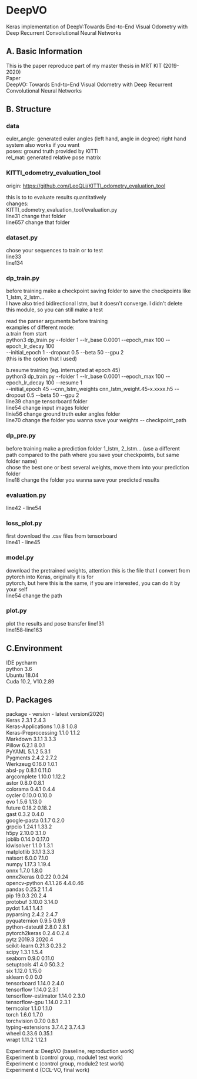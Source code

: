 # DeepVO
Keras implementation of DeepV:Towards End-to-End Visual Odometry with Deep Recurrent Convolutional Neural Networks

## A. Basic Information
This is the paper reproduce part of my master thesis in MRT KIT (2019-2020)  
Paper  
DeepVO: Towards End-to-End Visual Odometry with Deep Recurrent Convolutional Neural Networks  

## B. Structure
### data
euler_angle: generated euler angles (left hand, angle in degree) right hand system also works if you want  
poses: ground truth provided by KITTI  
rel_mat: generated relative pose matrix  

### KITTI_odometry_evaluation_tool
origin: https://github.com/LeoQLi/KITTI_odometry_evaluation_tool  

this is to to evaluate results quantitatively  
changes:  
KITTI_odometry_evaluation_tool/evaluation.py  
line31 change that folder  
line657 change that folder  

### dataset.py
chose your sequences to train or to test  
line33  
line134  

### dp_train.py
before training make a checkpoint saving folder to save the checkpoints like 1_lstm, 2_lstm...  
I have also tried bidirectional lstm, but it doesn't converge. I didn't delete this module, so you can still make a test  
  
read the parser arguments before training  
examples of different mode:  
a.train from start  
python3 dp_train.py --folder 1 --lr_base 0.0001 --epoch_max 100 --epoch_lr_decay 100  
                    --initial_epoch 1 --dropout 0.5 --beta 50 --gpu 2  
(this is the option that I used)  

b.resume training (eg. interrupted at epoch 45)  
python3 dp_train.py --folder 1 --lr_base 0.0001 --epoch_max 100 --epoch_lr_decay 100 --resume 1  
                    --initial_epoch 45 --cnn_lstm_weights cnn_lstm_weight.45-x.xxxx.h5 --dropout 0.5 --beta 50 --gpu 2  
line39 change tensorboard folder  
line54 change input images folder  
linie56 change ground truth euler angles folder  
line70 change the folder you wanna save your weights -- checkpoint_path  


### dp_pre.py
before training make a prediction folder  1_lstm, 2_lstm... (use a different path compared to the path where you save your checkpoints, but same folder name)  
chose the best one or best several weights, move them into your prediction folder  
line18 change the folder you wanna save your predicted results  
  
### evaluation.py 
line42 - line54  
  
### loss_plot.py
first download the .csv files from tensorboard    
line41 - line45  
  
### model.py
download the pretrained weights, attention this is the file that I convert from pytorch into Keras, originally it is for  
pytorch, but here this is the same, if you are interested, you can do it by your self  
line54 change the path  
  
### plot.py
plot the results and pose transfer
line131  
line158-line163  
  
## C.Environment  
IDE pycharm  
python 3.6  
Ubuntu 18.04  
Cuda 10.2, V10.2.89  
  
## D. Packages  
package - version - latest version(2020)  
Keras	2.3.1	2.4.3  
Keras-Applications	1.0.8	1.0.8  
Keras-Preprocessing	1.1.0	1.1.2  
Markdown	3.1.1	3.3.3  
Pillow	6.2.1	8.0.1  
PyYAML	5.1.2	5.3.1  
Pygments	2.4.2	2.7.2  
Werkzeug	0.16.0	1.0.1  
absl-py	0.8.1	0.11.0  
argcomplete	1.10.0	1.12.2  
astor	0.8.0	0.8.1  
colorama	0.4.1	0.4.4  
cycler	0.10.0	0.10.0  
evo	1.5.6	1.13.0  
future	0.18.2	0.18.2  
gast	0.3.2	0.4.0  
google-pasta	0.1.7	0.2.0  
grpcio	1.24.1	1.33.2  
h5py	2.10.0	3.1.0  
joblib	0.14.0	0.17.0  
kiwisolver	1.1.0	1.3.1  
matplotlib	3.1.1	3.3.3  
natsort	6.0.0	7.1.0  
numpy	1.17.3	1.19.4  
onnx	1.7.0	1.8.0  
onnx2keras	0.0.22 0.0.24  
opencv-python	4.1.1.26	4.4.0.46  
pandas	0.25.2	1.1.4  
pip	19.0.3	20.2.4  
protobuf	3.10.0	3.14.0  
pydot	1.4.1	1.4.1  
pyparsing	2.4.2	2.4.7  
pyquaternion	0.9.5	0.9.9  
python-dateutil	2.8.0	2.8.1  
pytorch2keras	0.2.4	0.2.4  
pytz	2019.3	2020.4  
scikit-learn	0.21.3	0.23.2  
scipy	1.3.1	1.5.4  
seaborn	0.9.0	0.11.0  
setuptools	41.4.0	50.3.2  
six	1.12.0	1.15.0  
sklearn	0.0	0.0  
tensorboard	1.14.0	2.4.0  
tensorflow	1.14.0	2.3.1  
tensorflow-estimator	1.14.0	2.3.0  
tensorflow-gpu	1.14.0	2.3.1  
termcolor	1.1.0	1.1.0  
torch	1.6.0	1.7.0  
torchvision	0.7.0	0.8.1  
typing-extensions	3.7.4.2	3.7.4.3  
wheel	0.33.6	0.35.1  
wrapt	1.11.2	1.12.1  
  
Experiment a: DeepVO (baseline, reproduction work)  
Experiment b (control group, module1 test work)  
Experiment c (control group, module2 test work)  
Experiment d (CCL-VO, final work)  
